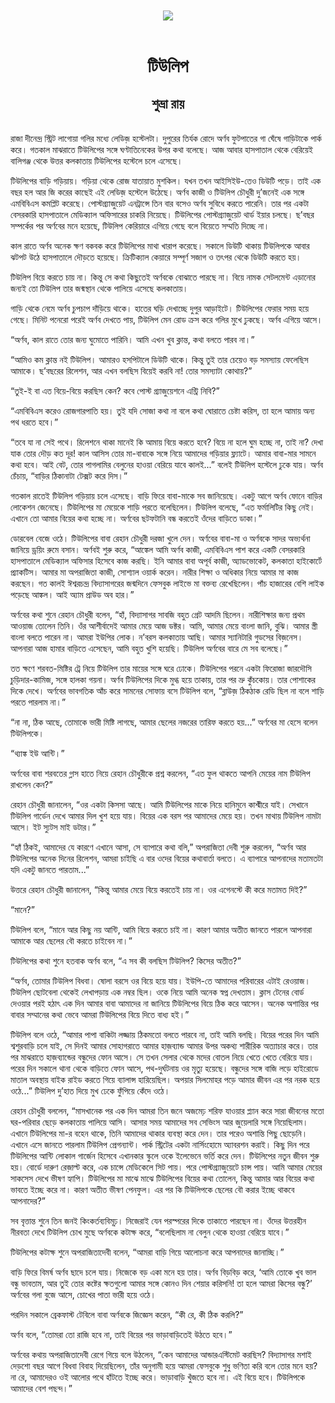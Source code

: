 <div align=center> <img src="../../metadata/images/rabibasariya/টিউলিপ-শুভ্রা-রায়.jpg" align="center"></div><br><h1 align=center>টিউলিপ</h1>
<h2 align=center>শুভ্রা রায়</h2><br>রাজা দীনেন্দ্র স্ট্রিট লাগোয়া গলির মধ্যে লেডিজ় হস্টেলটা। দুপুরের তির্যক রোদে অর্ণব ফুটপাতের গা ঘেঁষে গাড়িটাকে পার্ক করে। গতকাল মাঝরাতে টিউলিপের সঙ্গে ঘণ্টাতিনেকের উপর  কথা বলেছে। আজ আবার হাসপাতাল থেকে বেরিয়েই বালিগঞ্জ থেকে উত্তর কলকাতায় টিউলিপের হস্টেলে চলে এসেছে। 

টিউলিপের বাড়ি গড়িয়ায়। গড়িয়া থেকে রোজ যাতায়াত মুশকিল। যখন তখন আইসিইউ-তেও ডিউটি পড়ে। তাই এক বছর হল আর জি করের কাছেই এই লেডিজ় হস্টেলে উঠেছে। অর্ণব কাজী ও টিউলিপ চৌধুরী দু’জনেই এক সঙ্গে এমবিবিএস কমপ্লিট করেছে। পোস্টগ্র্যাজুয়েট এনট্রান্সে তিন বার বসেও অর্ণব সুবিধে করতে পারেনি। তার পর একটা বেসরকারি হাসপাতালে মেডিক্যাল অফিসারের চাকরি নিয়েছে। টিউলিপের পোস্টগ্র্যাজুয়েট থার্ড ইয়ার চলছে। ছ’বছর সম্পর্কের পর অর্ণবের মনে হয়েছে, টিউলিপ কেরিয়ারে এগিয়ে গেছে বলে বিয়েতে সম্মতি দিচ্ছে না।

কাল রাতে অর্ণব অনেক ক্ষণ বকবক করে টিউলিপের মাথা খারাপ করেছে। সকালে ডিউটি থাকায় টিউলিপকে আবার ঝটপট উঠে হাসপাতালে দৌড়তে হয়েছে। ক্রিটিক্যাল কেয়ারে সম্পূর্ণ সজাগ ও তৎপর থেকে ডিউটি করতে হয়।

টিউলিপ বিয়ে করতে চায় না। কিন্তু সে কথা কিছুতেই অর্ণবকে বোঝাতে পারছে না। বিয়ে নামক সেটলমেন্ট এড়ানোর জন্যই তো টিউলিপ তার জন্মস্থান থেকে পালিয়ে এসেছে কলকাতায়। 

গাড়ি থেকে নেমে অর্ণব চুপচাপ দাঁড়িয়ে থাকে। হাতের ঘড়ি দেখাচ্ছে দুপুর আড়াইটে। টিউলিপের ফেরার সময় হয়ে গেছে। মিনিট পনেরো পরেই অর্ণব দেখতে পায়, টিউলিপ মেন রোড ক্রস করে গলির মুখে ঢুকছে। অর্ণব এগিয়ে আসে।

“অর্ণব, কাল রাতে তোর জন্য ঘুমোতে পারিনি। আমি এখন খুব ক্লান্ত, কথা বলতে পারব না।”

“আমিও কম ক্লান্ত নই টিউলিপ। আমারও হসপিটালে ডিউটি থাকে। কিন্তু তুই তার চেয়েও বড় সমস্যায় ফেলেছিস আমাকে। ছ’বছরের রিলেশন, আর এখন বলছিস বিয়েই করবি না! তোর সমস্যাটা কোথায়?”

“তুই-ই বা এত বিয়ে-বিয়ে করছিস কেন? কবে পোস্ট গ্র্যাজুয়েশনে এন্ট্রি নিবি?”

“এমবিবিএস করেও রোজগারপাতি হয়। তুই যদি সোজা কথা না বলে কথা ঘোরাতে চেষ্টা করিস, তা হলে আমায় অন্য পথ ধরতে হবে।”

“তবে যা না সেই পথে। রিলেশনে থাকা মানেই কি আমায় বিয়ে করতে হবে? বিয়ে না হলে ঘুম হচ্ছে না, তাই না? দেখা যাক তোর দৌড় কত দূর! কাল আসিস তোর মা-বাবাকে সঙ্গে নিয়ে আমাদের গড়িয়ার ফ্ল্যাটে। আমার বাবা-মার সামনে কথা হবে। আই বেট, তোর পাগলামির বেলুনের হাওয়া বেরিয়ে যাবে কালই...” বলেই টিউলিপ হস্টেলে ঢুকে যায়। অর্ণব চেঁচায়, “বাড়ির ঠিকানাটা টেক্সট করে দিস।”

গতকাল রাতেই টিউলিপ গড়িয়ায় চলে এসেছে। বাড়ি ফিরে বাবা-মাকে সব জানিয়েছে। একটু আগে অর্ণব ফোনে বাড়ির লোকেশন জেনেছে। টিউলিপের মা মেয়েকে শাড়ি পরতে বলেছিলেন। টিউলিপ বলেছে, “এত ফর্মালিটির কিছু নেই। এখানে তো আমার বিয়ের কথা হচ্ছে না। অর্ণবের ছটফটানি বন্ধ করতেই ওঁদের বাড়িতে ডাকা।”

ডোরবেল বেজে ওঠে। টিউলিপের বাবা রেহান চৌধুরী দরজা খুলে দেন। অর্ণবের বাবা-মা ও অর্ণবকে সাদর অভ্যর্থনা জানিয়ে ড্রয়িং রুমে বসান। অর্ণবই শুরু করে, “আঙ্কেল আমি অর্ণব কাজী, এমবিবিএস পাশ করে একটি বেসরকারি হাসপাতালে মেডিক্যাল অফিসার হিসেবে কাজ করছি। ইনি আমার বাবা অপূর্ব কাজী, অ্যাডভোকেট, কলকাতা হাইকোর্টে প্র্যাকটিস। আমার মা অপরাজিতা কাজী, সোশ্যাল ওয়ার্ক করেন। নারীর শিক্ষা ও অধিকার নিয়ে আমার মা কাজ করছেন। গত কালই ঈশ্বরচন্দ্র বিদ্যাসাগরের জন্মদিনে ফেসবুক লাইভে মা বক্তব্য রেখেছিলেন। পাঁচ হাজারের বেশি লাইক পড়েছে আঙ্কল। আই অ্যাম প্রাউড অব হার।”

অর্ণবের কথা শুনে রেহান চৌধুরী বলেন, “হাঁ, বিদ্যাসাগর সাবজি বহুত গ্রেট আদমি ছিলেন। নারীশিক্ষার জন্য প্রথম আওয়াজ তোলেন তিনি। ওঁর আশীর্বাদেই আমার মেয়ে আজ ডক্টর। আমি, আমার মেয়ে বাংলা জানি, বুঝি। আমার স্ত্রী বাংলা বলতে পারেন না। আমরা ইউপির লোক। ন’বরস কলকাতায় আছি। আমার স্যানিটারি গুডসের বিজ়নেস। আপনারা আজ হামার বাড়িতে এসেছেন, আমি বহুত খুশি হয়েছি। টিউলিপ অর্ণবের বারে মে সব বলেছে।” 

তত ক্ষণে শরবত-মিষ্টির ট্রে নিয়ে টিউলিপ তার মায়ের সঙ্গে ঘরে ঢোকে। টিউলিপের পরনে একটা ফিরোজা জারদৌসি চুড়িদার-কামিজ, সঙ্গে হালকা গয়না। অর্ণব টিউলিপের দিকে মুগ্ধ হয়ে তাকায়, তার পর ভ্রু কুঁচকোয়। তার পোশাকের দিকে দেখে। অর্ণবের ভাবগতিক আঁচ করে সামনের সোফায় বসে টিউলিপ বলে, “ব্লাউজ় ঠিকঠাক রেডি ছিল না বলে শাড়ি পরতে পারলাম না।”

“না না, ঠিক আছে, তোমাকে ভারী মিষ্টি লাগছে, আমার ছেলের নজরের তারিফ করতে হয়...” অর্ণবের মা হেসে বলেন টিউলিপকে।

“থ্যাঙ্ক ইউ আন্টি।”

অর্ণবের বাবা শরবতের গ্লাস হাতে নিয়ে রেহান চৌধুরীকে প্রশ্ন করলেন, “এত ফুল থাকতে আপনি মেয়ের নাম টিউলিপ রাখলেন কেন?”

রেহান চৌধুরী জানালেন, “ওর একটা কিসসা আছে। আমি টিউলিপের মাকে নিয়ে হানিমুনে কাশ্মীরে যাই। সেখানে টিউলিপ গার্ডেন দেখে আমার দিল খুশ হয়ে যায়। বিয়ের এক বরস পর আমাদের মেয়ে হয়। তখন মাথায় টিউলিপ নামটা আসে। ইট স্যুটস মাই ডটার।”

“হ্যাঁ ঠিকই, আমাদের যে কারণে এখানে আসা, সে ব্যাপারে কথা বলি,” অপরাজিতা দেবী শুরু করলেন, “অর্ণব আর টিউলিপের অনেক দিনের রিলেশন, আমরা চাইছি এ বার ওদের বিয়ের কথাবার্তা বলতে। এ ব্যাপারে আপনাদের মতামতটা যদি একটু জানতে পারতাম...”

উত্তরে রেহান চৌধুরী জানালেন, “কিন্তু আমার মেয়ে বিয়ে করতেই চায় না। ওর এগেনস্টে কী করে মতামত দিই?”

“মানে?”

টিউলিপ বলে, “মানে আর কিছু নয় আন্টি, আমি বিয়ে করতে চাই না। কারণ আমার অতীত জানতে পারলে আপনারা আমাকে আর ছেলের বৌ করতে চাইবেন না।”

টিউলিপের কথা শুনে হতবাক অর্ণব বলে, “এ সব কী বলছিস টিউলিপ? কিসের অতীত?”

“অর্ণব, তোমার টিউলিপ বিধবা। ষোলা বরসে ওর বিয়ে হয়ে যায়। ইউপি-তে আমাদের পরিবারের এটাই রেওয়াজ। টিউলিপ ছোটবেলা থেকেই লেখাপড়ায় এক নম্বর ছিল। ওকে নিয়ে আমি অনেক স্বপ্ন দেখতাম। ক্লাস টেনের বোর্ড দেওয়ার পরই হঠাৎ এক দিন আমার বাবা আমাদের না জানিয়ে টিউলিপের বিয়ে ঠিক করে আসেন। অনেক অশান্তির পর বাবার সম্মানের কথা ভেবে আমরা টিউলিপের বিয়ে দিতে বাধ্য হই।”

টিউলিপ বলে ওঠে, “আমার পাপা বাকিটা লজ্জায় ঠিকমতো বলতে পারবে না, তাই আমি বলছি। বিয়ের পরের দিন আমি শ্বশুরবাড়ি চলে যাই, সে দিনই আমার সোহাগরাতে আমার হাজ়ব্যান্ড আমার উপর অকথ্য শারীরিক  অত্যাচার করে। তার পর মাঝরাতে হাজ়ব্যান্ডের বন্ধুদের ফোন আসে। সে তখন সেলার থেকে মদের বোতল নিয়ে খেতে খেতে বেরিয়ে যায়। পরের দিন সকালে থানা থেকে বাড়িতে ফোন আসে, পথ-দুর্ঘটনায় ওর মৃত্যু হয়েছে। বন্ধুদের সঙ্গে বাজি লড়ে হাইরোডে মাতাল অবস্থায় বাইক রাইড করতে গিয়ে ব্যালান্স হারিয়েছিল। অপয়ার সিলমোহর পড়ে আমার জীবন এর পর নরক হয়ে ওঠে...” টিউলিপ দু’হাত দিয়ে মুখ ঢেকে ফুঁপিয়ে কেঁদে ওঠে।

রেহান চৌধুরী বললেন, “মাসখানেক পর এক দিন আমরা তিন জনে অজমেঢ় শরিফ যাওয়ার প্ল্যান করে সারা জীবনের মতো ঘর-পরিবার ছেড়ে কলকাতায় পালিয়ে আসি। আসার সময় আমাদের সব সেভিংস আর জুয়েলারি সঙ্গে নিয়েছিলাম। এখানে টিউলিপের মা-র বহেন থাকে, তিনি আমাদের থাকার ব্যবস্থা করে দেন। তার পরেও অশান্তি পিছু ছোড়েনি। এখানে এসে জানতে পারলাম টিউলিপ প্রেগন্যান্ট। পার্ক স্ট্রিটের একটা নার্সিংহোমে অ্যাবরশন করাই। কিছু দিন পরে টিউলিপের আন্টি লোকাল গার্জেন হিসেবে এখানকার স্কুলে ওকে ইলেভেনে ভর্তি করে দেন। টিউলিপের নতুন জীবন শুরু হয়। বোর্ডে দারুণ রেজ়াল্ট করে, এক চান্সে মেডিকেলে সিট পায়। পরে পোস্টগ্র্যাজুয়েটে চান্স পায়। আমি আমার মেয়ের সাকসেস দেখে ভীষণ হ্যাপি। টিউলিপের মা মাঝে মাঝে টিউলিপের বিয়ের কথা তোলেন, কিন্তু আমার আর বিয়ের কথা ভাবতে ইচ্ছে করে না। কারণ অতীত ভীষণ পেনফুল। এর পর কি টিউলিপকে ছেলের বৌ করার ইচ্ছে থাকবে আপনাদের?”

সব বৃত্তান্ত শুনে তিন জনই কিংকর্তব্যবিমূঢ়। নিজেরাই যেন পরস্পরের দিকে তাকাতে পারছেন না। ওঁদের উত্তরহীন নীরবতা দেখে টিউলিপ চোখ মুছে অর্ণবকে কটাক্ষ করে, “বলেছিলাম না বেলুন থেকে হাওয়া বেরিয়ে যাবে।”

টিউলিপের কটাক্ষ শুনে অপরাজিতাদেবী বলেন, “আমরা বাড়ি গিয়ে আলোচনা করে আপনাদের জানাচ্ছি।”

বাড়ি ফিরে বিমর্ষ অর্ণব ছাদে চলে যায়। নিজেকে বড় একা মনে হয় তার। অর্ণব বিড়বিড় করে, ‘আমি তোকে খুব ভাল বন্ধু ভাবতাম, আর তুই তোর কষ্টের ক্ষতগুলো আমার সঙ্গে কোনও দিন শেয়ার করিসনি! তা হলে আমরা কিসের বন্ধু?’ অর্ণবের গলা বুজে আসে, চোখের পাতা ভারী হয়ে ওঠে।

পরদিন সকালে ব্রেকফাস্ট টেবিলে বাবা অর্ণবকে জিজ্ঞেস করেন, “কী রে, কী ঠিক করলি?”

অর্ণব বলে, “তোমরা তো রাজি হবে না, তাই বিয়ের পর ভাড়াবাড়িতেই উঠতে হবে।”

অর্ণবের কথায় অপরাজিতাদেবী রেগে গিয়ে বলে উঠলেন, “কেন আমাদের আন্ডারএস্টিমেট করছিস? বিদ্যাসাগর মশাই দেড়শো বছর আগে বিধবা বিবাহ দিয়েছিলেন, তাঁর অনুগামী হয়ে আমরা ফেসবুকে শুধু ভণিতা করি বলে তোর মনে হয়? না রে, আমাদেরও ওই আলোর পথে হাঁটতে ইচ্ছে করে। ভাড়াবাড়ি খুঁজতে হবে না। এই বিয়ে হবে। টিউলিপকে আমাদের বেশ পছন্দ।”